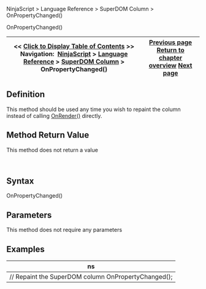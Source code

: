 ﻿


NinjaScript \> Language Reference \> SuperDOM Column \> OnPropertyChanged()






















OnPropertyChanged()







| \<\< [Click to Display Table of Contents](onpropertychanged.md) \>\> **Navigation:**     [NinjaScript](ninjascript-1.md) \> [Language Reference](language_reference_wip-1.md) \> [SuperDOM Column](superdom_column-1.md) \> OnPropertyChanged() | [Previous page](superdomcolumn_onpositionupdate-1.md) [Return to chapter overview](superdom_column-1.md) [Next page](superdomcolumn_onrender-1.md) |
| --- | --- |











## Definition


This method should be used any time you wish to repaint the column instead of calling [OnRender()](superdomcolumn_onrender-1.md) directly.


## 


## Method Return Value


This method does not return a value


 


## Syntax


OnPropertyChanged()


## 


## Parameters


This method does not require any parameters


## 


## Examples




| ns |
| --- |
| // Repaint the SuperDOM column OnPropertyChanged(); |









